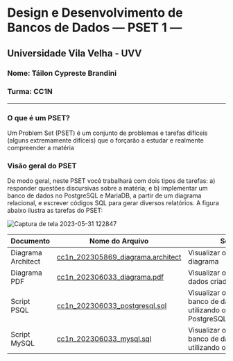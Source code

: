 



# Design e Desenvolvimento de Bancos de Dados — PSET 1 —

<h2> Universidade Vila Velha - UVV </h2>

### Nome: Táilon Cypreste Brandini
### Turma: CC1N

<hr>

<h3>O que é um PSET?</h3>

Um Problem Set (PSET) é um conjunto de problemas e tarefas difíceis (alguns
extremamente difíceis) que o forçarão a estudar e realmente compreender a matéria

### Visão geral do PSET

De modo geral, neste PSET você trabalhará com dois tipos de tarefas: a) responder questões discursivas sobre a matéria; e b) implementar um banco de dados no
PostgreSQL e MariaDB, a partir de um diagrama relacional, e escrever códigos SQL para gerar
diversos relatórios. A figura abaixo ilustra as tarefas do PSET:



![Captura de tela 2023-05-31 122847](https://github.com/TailonBrandini/uvv_bd1_cc1n/assets/120528969/3f16674f-b102-45e7-9978-e36b0906455d)


Documento              | Nome do Arquivo                      | Sobre
-----------------------|------------------------------------- | -------------
 Diagrama Architect    | [cc1n_202305869_diagrama.architect](https://github.com/TailonBrandini/uvv_bd1_cc1n/blob/main/pset1/Diagrama/cc1n_202305869_postgresql.architect)   | Visualizar o código do diagrama
 Diagrama PDF          | [cc1n_202306033_diagrama.pdf](https://github.com/TailonBrandini/uvv_bd1_cc1n/blob/main/pset1/Diagrama/cc1n_202305869_postgresql.pdf)         | Visualizar o banco de dados criado
 Script PSQL           | [cc1n_202306033_postgresql.sql](https://github.com/TailonBrandini/uvv_bd1_cc1n/blob/main/pset1/Script/cc1n_202305869_postgresql.sql)        | Visualizar o Script do banco de dados utilizando o SGBD PostgreSQL
 Script MySQL          | [cc1n_202306033_mysql.sql](https://github.com/TailonBrandini/uvv_bd1_cc1n/blob/main/pset1/Script/cc1n_202305869_mysql.sql)             | Visualizar o Script do banco de dados utilizando o SBGD MySQL
